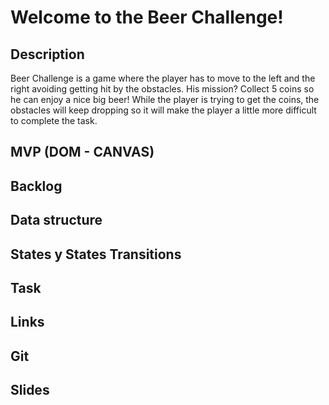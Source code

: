 # Welcome to the Beer Challenge!

## Description

Beer Challenge is a game where the player has to move to the left and the right avoiding getting hit by the obstacles. His mission? Collect 5 coins so he can enjoy a nice big beer! 
While the player is trying to get the coins, the obstacles will keep dropping so it will make the player a little more difficult to complete the task.

## MVP (DOM - CANVAS)

## Backlog

## Data structure

## States y States Transitions

## Task

## Links

## Git

## Slides
